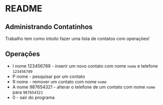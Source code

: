 # README

## Administrando Contatinhos

Trabalho tem como intuito fazer uma lista de contatos com operações!

## Operações 

- I nome 123456789 - inserir um novo contato com nome `nome` e telefone `123456789` 
- P nome - pesquisar por um contato 
- R nome - remover um contato com nome `nome`
- A nome 987654321 - alterar o telefone de um contato com nome ``nome`` para ``987654321``
- 0 - sair do programa 
